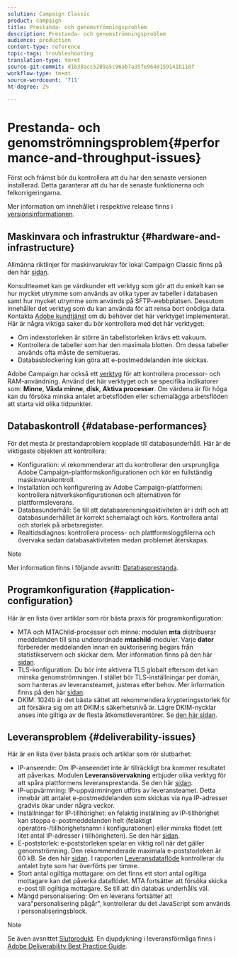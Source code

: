 ```yaml
---
solution: Campaign Classic
product: campaign
title: Prestanda- och genomströmningsproblem
description: Prestanda- och genomströmningsproblem
audience: production
content-type: reference
topic-tags: troubleshooting
translation-type: tm+mt
source-git-commit: d1b38acc5209a5c96ab7a35fe9640159141b110f
workflow-type: tm+mt
source-wordcount: '711'
ht-degree: 2%

---
```



# Prestanda- och genomströmningsproblem{#performance-and-throughput-issues}

Först och främst bör du kontrollera att du har den senaste versionen installerad. Detta garanterar att du har de senaste funktionerna och felkorrigeringarna.

Mer information om innehållet i respektive release finns i [versionsinformationen](../../rn/using/latest-release.md).

## Maskinvara och infrastruktur {#hardware-and-infrastructure}

Allmänna riktlinjer för maskinvarukrav för lokal Campaign Classic finns på den här [sidan](https://helpx.adobe.com/se/campaign/kb/hardware-sizing-guide.html).

Konsultteamet kan ge värdkunder ett verktyg som gör att du enkelt kan se hur mycket utrymme som används av olika typer av tabeller i databasen samt hur mycket utrymme som används på SFTP-webbplatsen. Dessutom innehåller det verktyg som du kan använda för att rensa bort onödiga data. Kontakta [Adobe kundtjänst](https://helpx.adobe.com/enterprise/admin-guide.html/enterprise/using/support-for-experience-cloud.ug.html) om du behöver det här verktyget implementerat. Här är några viktiga saker du bör kontrollera med det här verktyget:

* Om indexstorleken är större än tabellstorleken krävs ett vakuum.
* Kontrollera de tabeller som har den maximala blotten. Om dessa tabeller används ofta måste de semitueras.
* Databasblockering kan göra att e-postmeddelanden inte skickas.

Adobe Campaign har också ett [verktyg](../../production/using/monitoring-processes.md#manual-monitoring) för att kontrollera processor- och RAM-användning. Använd det här verktyget och se specifika indikatorer som: **Minne**, **Växla minne**, **disk**, **Aktiva processer**. Om värdena är för höga kan du försöka minska antalet arbetsflöden eller schemalägga arbetsflöden att starta vid olika tidpunkter.

## Databaskontroll {#database-performances}

För det mesta är prestandaproblem kopplade till databasunderhåll. Här är de viktigaste objekten att kontrollera:

* Konfiguration: vi rekommenderar att du kontrollerar den ursprungliga Adobe Campaign-plattformskonfigurationen och kör en fullständig maskinvarukontroll.
* Installation och konfigurering av Adobe Campaign-plattformen: kontrollera nätverkskonfigurationen och alternativen för plattformsleverans.
* Databasunderhåll: Se till att databasrensningsaktiviteten är i drift och att databasunderhållet är korrekt schemalagt och körs. Kontrollera antal och storlek på arbetsregister.
* Realtidsdiagnos: kontrollera process- och plattformsloggfilerna och övervaka sedan databasaktiviteten medan problemet återskapas.

>[!NOTE]
>
>Mer information finns i följande avsnitt: [Databasprestanda](../../production/using/database-performances.md).

## Programkonfiguration {#application-configuration}

Här är en lista över artiklar som rör bästa praxis för programkonfiguration:

* MTA och MTAChild-processer och minne: modulen **mta** distribuerar meddelanden till sina underordnade **mtachild**-moduler. Varje **dator** förbereder meddelanden innan en auktorisering begärs från statistikservern och skickar dem. Mer information finns på den här [sidan](../../installation/using/email-deliverability.md).
* TLS-konfiguration: Du bör inte aktivera TLS globalt eftersom det kan minska genomströmningen. I stället bör TLS-inställningar per domän, som hanteras av leveransteamet, justeras efter behov. Mer information finns på den här [sidan](../../installation/using/email-deliverability.md#mx-configuration).
* DKIM: 1024b är det bästa sättet att rekommendera krypteringsstorlek för att försäkra sig om att DKIM:s säkerhetsnivå är. Lägre DKIM-nycklar anses inte giltiga av de flesta åtkomstleverantörer. Se [den här sidan](https://experienceleague.adobe.com/docs/deliverability-learn/deliverability-best-practice-guide/transition-process/infrastructure.html#authentication).

## Leveransproblem {#deliverability-issues}

Här är en lista över bästa praxis och artiklar som rör slutbarhet:

* IP-anseende: Om IP-anseendet inte är tillräckligt bra kommer resultatet att påverkas. Modulen **Leveransövervakning** erbjuder olika verktyg för att spåra plattformens leveransprestanda. Se den här [sidan](../../delivery/using/monitoring-deliverability.md).
* IP-uppvärmning: IP-uppvärmningen utförs av leveransteamet. Detta innebär att antalet e-postmeddelanden som skickas via nya IP-adresser gradvis ökar under några veckor.
* Inställningar för IP-tillhörighet: en felaktig inställning av IP-tillhörighet kan stoppa e-postmeddelanden helt (felaktigt operatörs-/tillhörighetsnamn i konfigurationen) eller minska flödet (ett litet antal IP-adresser i tillhörigheten). Se den här [sidan](../../installation/using/email-deliverability.md#list-of-ip-addresses-to-use).
* E-poststorlek: e-poststorleken spelar en viktig roll när det gäller genomströmning. Den rekommenderade maximala e-poststorleken är 60 kB. Se den här [sidan](https://helpx.adobe.com/legal/product-descriptions/campaign.html). I rapporten [Leveransdataflöde](../../reporting/using/global-reports.md#delivery-throughput) kontrollerar du antalet byte som har överförts per timme.
* Stort antal ogiltiga mottagare: om det finns ett stort antal ogiltiga mottagare kan det påverka dataflödet. MTA fortsätter att försöka skicka e-post till ogiltiga mottagare. Se till att din databas underhålls väl.
* Mängd personalisering: Om en leverans fortsätter att vara&quot;personalisering pågår&quot;, kontrollerar du det JavaScript som används i personaliseringsblock.

>[!NOTE]
>
>Se även avsnittet [Slutprodukt](../../delivery/using/about-deliverability.md). En djupdykning i leveransförmåga finns i [Adobe Deliverability Best Practice Guide](https://experienceleague.adobe.com/docs/deliverability-learn/deliverability-best-practice-guide/introduction.html).
